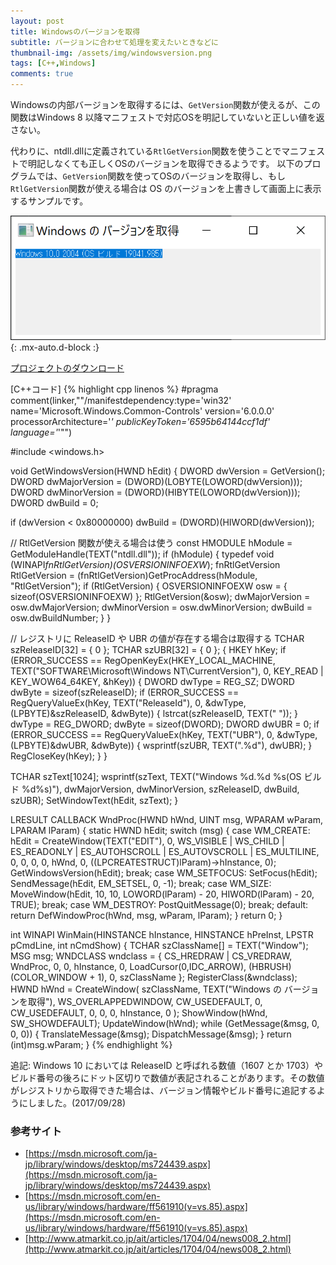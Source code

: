 ```yaml
---
layout: post
title: Windowsのバージョンを取得
subtitle: バージョンに合わせて処理を変えたいときなどに
thumbnail-img: /assets/img/windowsversion.png
tags: [C++,Windows]
comments: true
---
```


Windowsの内部バージョンを取得するには、`GetVersion`関数が使えるが、この関数はWindows 8 以降マニフェストで対応OSを明記していないと正しい値を返さない。

代わりに、ntdll.dllに定義されている`RtlGetVersion`関数を使うことでマニフェストで明記しなくても正しくOSのバージョンを取得できるようです。
以下のプログラムでは、`GetVersion`関数を使ってOSのバージョンを取得し、もし`RtlGetVersion`関数が使える場合は OS のバージョンを上書きして画面上に表示するサンプルです。

![](/assets/img/windowsversion.png){: .mx-auto.d-block :}

[プロジェクトのダウンロード](https://github.com/kenjinote/GetWinVer/archive/master.zip)

[C++コード]
{% highlight cpp linenos %}
#pragma comment(linker,"\"/manifestdependency:type='win32' name='Microsoft.Windows.Common-Controls' version='6.0.0.0' processorArchitecture='*' publicKeyToken='6595b64144ccf1df' language='*'\"")

#include <windows.h>

void GetWindowsVersion(HWND hEdit)
{
  DWORD dwVersion = GetVersion();
  DWORD dwMajorVersion = (DWORD)(LOBYTE(LOWORD(dwVersion)));
  DWORD dwMinorVersion = (DWORD)(HIBYTE(LOWORD(dwVersion)));
  DWORD dwBuild = 0;

  if (dwVersion < 0x80000000)
    dwBuild = (DWORD)(HIWORD(dwVersion));

  // RtlGetVersion 関数が使える場合は使う
  const HMODULE hModule = GetModuleHandle(TEXT("ntdll.dll"));
  if (hModule)
  {
    typedef void (WINAPI*fnRtlGetVersion)(OSVERSIONINFOEXW*);
    fnRtlGetVersion RtlGetVersion = (fnRtlGetVersion)GetProcAddress(hModule, "RtlGetVersion");
    if (RtlGetVersion)
    {
      OSVERSIONINFOEXW osw = { sizeof(OSVERSIONINFOEXW) };
      RtlGetVersion(&osw);
      dwMajorVersion = osw.dwMajorVersion;
      dwMinorVersion = osw.dwMinorVersion;
      dwBuild = osw.dwBuildNumber;
    }
  }

  // レジストリに ReleaseID や UBR の値が存在する場合は取得する
  TCHAR szReleaseID[32] = { 0 };
  TCHAR szUBR[32] = { 0 };
  {
    HKEY hKey;
    if (ERROR_SUCCESS == RegOpenKeyEx(HKEY_LOCAL_MACHINE, TEXT("SOFTWARE\\Microsoft\\Windows NT\\CurrentVersion"), 0, KEY_READ | KEY_WOW64_64KEY, &hKey))
    {
      DWORD dwType = REG_SZ;
      DWORD dwByte = sizeof(szReleaseID);
      if (ERROR_SUCCESS == RegQueryValueEx(hKey, TEXT("ReleaseId"), 0, &dwType, (LPBYTE)&szReleaseID, &dwByte))
      {
        lstrcat(szReleaseID, TEXT(" "));
      }
      dwType = REG_DWORD;
      dwByte = sizeof(DWORD);
      DWORD dwUBR = 0;
      if (ERROR_SUCCESS == RegQueryValueEx(hKey, TEXT("UBR"), 0, &dwType, (LPBYTE)&dwUBR, &dwByte))
      {
        wsprintf(szUBR, TEXT(".%d"), dwUBR);
      }
      RegCloseKey(hKey);
    }
  }

  TCHAR szText[1024];
  wsprintf(szText, TEXT("Windows %d.%d %s(OS ビルド %d%s)"), dwMajorVersion, dwMinorVersion, szReleaseID, dwBuild, szUBR);
  SetWindowText(hEdit, szText);
}

LRESULT CALLBACK WndProc(HWND hWnd, UINT msg, WPARAM wParam, LPARAM lParam)
{
  static HWND hEdit;
  switch (msg)
  {
  case WM_CREATE:
    hEdit = CreateWindow(TEXT("EDIT"), 0, WS_VISIBLE | WS_CHILD |
      ES_READONLY | ES_AUTOHSCROLL | ES_AUTOVSCROLL | ES_MULTILINE,
      0, 0, 0, 0, hWnd, 0, ((LPCREATESTRUCT)lParam)->hInstance, 0);
    GetWindowsVersion(hEdit);
    break;
  case WM_SETFOCUS:
    SetFocus(hEdit);
    SendMessage(hEdit, EM_SETSEL, 0, -1);
    break;
  case WM_SIZE:
    MoveWindow(hEdit, 10, 10, LOWORD(lParam) - 20, HIWORD(lParam) - 20, TRUE);
    break;
  case WM_DESTROY:
    PostQuitMessage(0);
    break;
  default:
    return DefWindowProc(hWnd, msg, wParam, lParam);
  }
  return 0;
}

int WINAPI WinMain(HINSTANCE hInstance, HINSTANCE hPreInst, LPSTR pCmdLine, int nCmdShow)
{
  TCHAR szClassName[] = TEXT("Window");
  MSG msg;
  WNDCLASS wndclass = {
    CS_HREDRAW | CS_VREDRAW,
    WndProc,
    0,
    0,
    hInstance,
    0,
    LoadCursor(0,IDC_ARROW),
    (HBRUSH)(COLOR_WINDOW + 1),
    0,
    szClassName
  };
  RegisterClass(&wndclass);
  HWND hWnd = CreateWindow(
    szClassName,
    TEXT("Windows の バージョンを取得"),
    WS_OVERLAPPEDWINDOW,
    CW_USEDEFAULT,
    0,
    CW_USEDEFAULT,
    0,
    0,
    0,
    hInstance,
    0
  );
  ShowWindow(hWnd, SW_SHOWDEFAULT);
  UpdateWindow(hWnd);
  while (GetMessage(&msg, 0, 0, 0))
  {
    TranslateMessage(&msg);
    DispatchMessage(&msg);
  }
  return (int)msg.wParam;
}
{% endhighlight %}

追記: Windows 10 においては ReleaseID と呼ばれる数値（1607 とか 1703）やビルド番号の後ろにドット区切りで数値が表記されることがあります。その数値がレジストリから取得できた場合は、バージョン情報やビルド番号に追記するようにしました。(2017/09/28)

### 参考サイト
- [https://msdn.microsoft.com/ja-jp/library/windows/desktop/ms724439.aspx](https://msdn.microsoft.com/ja-jp/library/windows/desktop/ms724439.aspx)  
- [https://msdn.microsoft.com/en-us/library/windows/hardware/ff561910(v=vs.85).aspx](https://msdn.microsoft.com/en-us/library/windows/hardware/ff561910(v=vs.85).aspx)  
- [http://www.atmarkit.co.jp/ait/articles/1704/04/news008_2.html](http://www.atmarkit.co.jp/ait/articles/1704/04/news008_2.html) 

